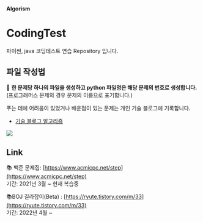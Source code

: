 #### Algorism
# CodingTest
파이썬, java 코딩테스트 연습 Repository 입니다.  
## 파일 작성법
:page_with_curl:  **한 문제당 하나의 파일을 생성하고 python 파일명은 해당 문제의 번호로 생성합니다.**  
(프로그래머스 문제의 경우 문제의 이름으로 표기합니다.)

푸는 데에 어려움이 있었거나 배운점이 있는 문제는 개인 기술 블로그에 기록합니다.  
* [기술 블로그 알고리즘](https://abcdefgh123123.tistory.com/category/IT/%EC%95%8C%EA%B3%A0%EB%A6%AC%EC%A6%98) 

<img align='center' src="http://mazassumnida.wtf/api/v2/generate_badge?boj=rereers1125">  

## Link
:books: 백준 문제집: [https://www.acmicpc.net/step](https://www.acmicpc.net/step)</br>
기간: 2021년 3월 ~ 현재 복습중

:books:BOJ 길라잡이(Beta) : [https://ryute.tistory.com/m/33](https://ryute.tistory.com/m/33)</br> 
기간: 2022년 4월 ~ 

